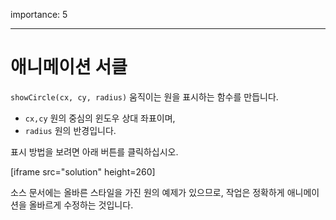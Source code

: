 importance: 5

---

# 애니메이션 서클

`showCircle(cx, cy, radius)` 움직이는 원을 표시하는 함수를 만듭니다.

- `cx,cy` 원의 중심의 윈도우 상대 좌표이며,
- `radius` 원의 반경입니다.

표시 방법을 보려면 아래 버튼를 클릭하십시오.

[iframe src="solution" height=260]

소스 문서에는 올바른 스타일을 가진 원의 예제가 있으므로, 작업은 정확하게 애니메이션을 올바르게 수정하는 것입니다.